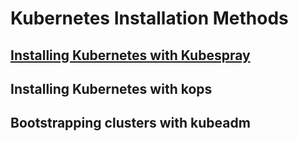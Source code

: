 # Kubernetes Installation Methods

## [Installing Kubernetes with Kubespray](https://github.com/kubernetes-sigs/kubespray)
## Installing Kubernetes with kops
## Bootstrapping clusters with kubeadm
